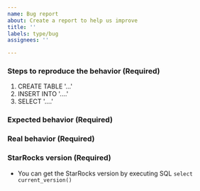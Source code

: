 ```yaml
---
name: Bug report
about: Create a report to help us improve
title: ''
labels: type/bug
assignees: ''

---
```


### Steps to reproduce the behavior (Required)
1. CREATE TABLE '...'
2. INSERT INTO '....'
3. SELECT  '....'


### Expected behavior (Required)

### Real behavior (Required)

### StarRocks version (Required)
 - You can get the StarRocks version by executing SQL `select current_version()`
